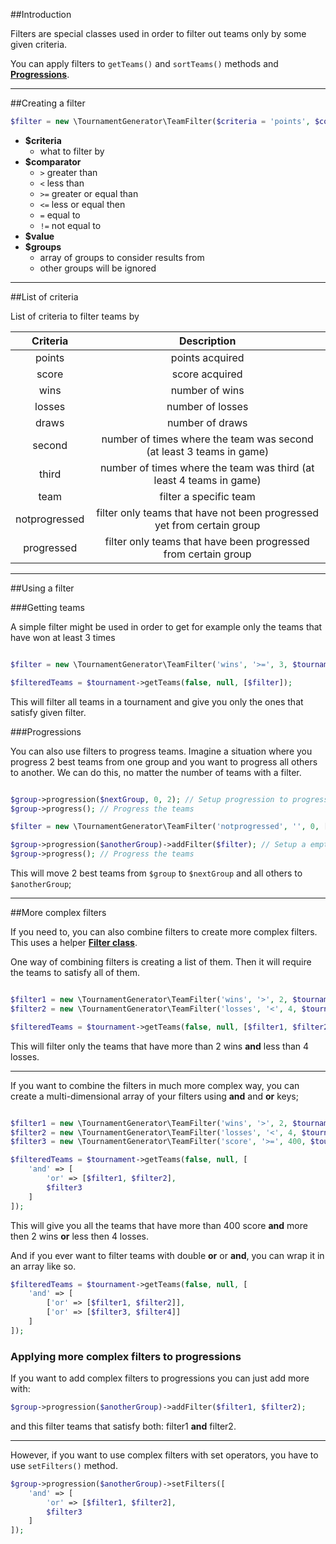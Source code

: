 
##Introduction

Filters are special classes used in order to filter out teams only by some given criteria.

You can apply filters to `getTeams()` and `sortTeams()` methods and **[Progressions](/classes/progression/)**.

---

##Creating a filter

```php
$filter = new \TournamentGenerator\TeamFilter($criteria = 'points', $comparator = '>', $value = 0, $groups = [])
```

* **$criteria**
	- what to filter by
* **$comparator**
	- `>` greater than
	- `<` less than
	- `>=` greater or equal than
	- `<=` less or equal then
	- `=` equal to
	- `!=` not equal to
* **$value**
* **$groups**
	- array of groups to consider results from
	- other groups will be ignored

---

##List of criteria

List of criteria to filter teams by

| Criteria | Description |
| :------: | :---------: |
| points | points acquired |
| score | score acquired |
| wins | number of wins |
| losses | number of losses |
| draws | number of draws |
| second | number of times where the team was second (at least 3 teams in game) |
| third | number of times where the team was third (at least 4 teams in game) |
| team | filter a specific team |
| notprogressed | filter only teams that have not been progressed yet from certain group |
| progressed | filter only teams that have been progressed from certain group |

---

##Using a filter

###Getting teams

A simple filter might be used in order to get for example only the teams that have won at least 3 times

```php

$filter = new \TournamentGenerator\TeamFilter('wins', '>=', 3, $tournament->getGroups());

$filteredTeams = $tournament->getTeams(false, null, [$filter]);

```

This will filter all teams in a tournament and give you only the ones that satisfy given filter.

<a title="progressions" id="progressions"></a>
###Progressions

You can also use filters to progress teams. Imagine a situation where you progress 2 best teams from one group and you want to progress all others to another. We can do this, no matter the number of teams with a filter.

```php

$group->progression($nextGroup, 0, 2); // Setup progression to progress only the best 2 teams
$group->progress(); // Progress the teams

$filter = new \TournamentGenerator\TeamFilter('notprogressed', '', 0, [$group]); // Setup the filter

$group->progression($anotherGroup)->addFilter($filter); // Setup a empty progression with a filter
$group->progress(); // Progress the teams

```

This will move 2 best teams from `$group` to `$nextGroup` and all others to `$anotherGroup`;

---

##More complex filters

If you need to, you can also combine filters to create more complex filters. This uses a helper **[Filter class](/classes/filter/)**.

One way of combining filters is creating a list of them. Then it will require the teams to satisfy all of them.

```php

$filter1 = new \TournamentGenerator\TeamFilter('wins', '>', 2, $tournament->getGroups()); // More than 2 wins
$filter2 = new \TournamentGenerator\TeamFilter('losses', '<', 4, $tournament->getGroups()); // Less than 4 losses

$filteredTeams = $tournament->getTeams(false, null, [$filter1, $filter2]);

```

This will filter only the teams that have more than 2 wins **and** less than 4 losses.

---

If you want to combine the filters in much more complex way, you can create a multi-dimensional array of your filters using **and** and **or** keys;

```php

$filter1 = new \TournamentGenerator\TeamFilter('wins', '>', 2, $tournament->getGroups()); // More than 2 wins
$filter2 = new \TournamentGenerator\TeamFilter('losses', '<', 4, $tournament->getGroups()); // Less than 4 losses
$filter3 = new \TournamentGenerator\TeamFilter('score', '>=', 400, $tournament->getGroups()); // More or equal than 400 score

$filteredTeams = $tournament->getTeams(false, null, [
	'and' => [
		'or' => [$filter1, $filter2],
		$filter3
	]
]);

```

This will give you all the teams that have more than 400 score **and** more then 2 wins **or** less then 4 losses.

And if you ever want to filter teams with double **or** or **and**, you can wrap it in an array like so.

```php
$filteredTeams = $tournament->getTeams(false, null, [
	'and' => [
		['or' => [$filter1, $filter2]],
		['or' => [$filter3, $filter4]]
	]
]);
```

### Applying more complex filters to progressions

If you want to add complex filters to progressions you can just add more with:

```php
$group->progression($anotherGroup)->addFilter($filter1, $filter2);
```

and this filter teams that satisfy both: filter1 **and** filter2.

---

However, if you want to use complex filters with set operators, you have to use `setFilters()` method.

```php
$group->progression($anotherGroup)->setFilters([
	'and' => [
		'or' => [$filter1, $filter2],
		$filter3
	]
]);
```
